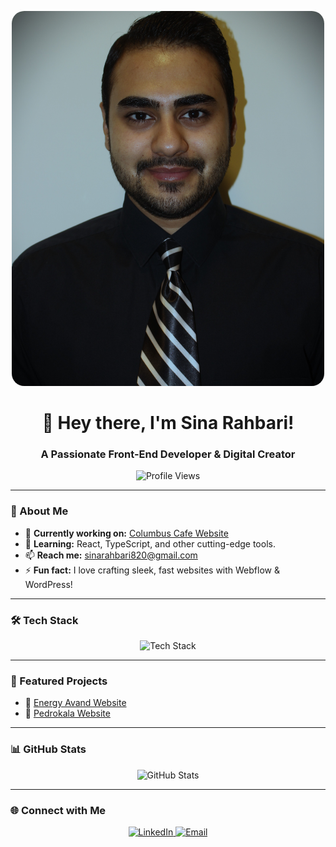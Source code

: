 
<p align="center">
  <img src="Sinover.JPG" style="width: 500px; height: 600px; border-radius: 20px;" />
</p>


<h1 align="center"> 👋 Hey there, I'm Sina Rahbari!</h1>

<h3 align="center">A Passionate Front-End Developer & Digital Creator</h3>

<p align="center">
  <img src="https://komarev.com/ghpvc/?username=sinarahbari&label=Profile%20Views&color=blue&style=flat" alt="Profile Views" />
</p>

---

### 🚀 About Me

- 🔭 **Currently working on:** [Columbus Cafe Website](https://sinarahbari.github.io/Columbus-Cafe/)  
- 🌱 **Learning:** React, TypeScript, and other cutting-edge tools.  
- 📫 **Reach me:** [sinarahbari820@gmail.com](mailto:sinarahbari820@gmail.com)  
- ⚡ **Fun fact:** I love crafting sleek, fast websites with Webflow & WordPress!  

---

### 🛠️ Tech Stack

<p align="center">
  <img src="https://skillicons.dev/icons?i=html,css,js,react,typescript,wordpress,webflow,figma,github,git,vscode" alt="Tech Stack" />
</p>

---

### 📌 Featured Projects

- 🔗 [Energy Avand Website](https://www.energy-avand.com)  
- 🔗 [Pedrokala Website](https://Pedrokala.com)  

---

### 📊 GitHub Stats

<p align="center">
  <img src="https://github-readme-stats.vercel.app/api?username=sinarahbari&show_icons=true&theme=radical" alt="GitHub Stats" />
</p>

---

### 🌐 Connect with Me

<p align="center">
  <a href="https://linkedin.com/in/sina-rahbari" target="_blank">
    <img src="https://img.shields.io/badge/LinkedIn-0077B5?style=for-the-badge&logo=linkedin&logoColor=white" alt="LinkedIn" />
  </a>
  <a href="mailto:sinarahbari820@gmail.com">
    <img src="https://img.shields.io/badge/Email-D14836?style=for-the-badge&logo=gmail&logoColor=white" alt="Email" />
  </a>
</p>
